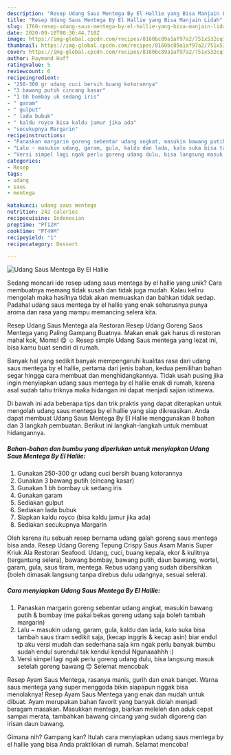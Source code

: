 ```yaml
---
description: "Resep Udang Saus Mentega By El Hallie yang Bisa Manjain Lidah"
title: "Resep Udang Saus Mentega By El Hallie yang Bisa Manjain Lidah"
slug: 1760-resep-udang-saus-mentega-by-el-hallie-yang-bisa-manjain-lidah
date: 2020-09-10T00:30:44.710Z
image: https://img-global.cpcdn.com/recipes/8160bc89a1af97a2/751x532cq70/udang-saus-mentega-by-el-hallie-foto-resep-utama.jpg
thumbnail: https://img-global.cpcdn.com/recipes/8160bc89a1af97a2/751x532cq70/udang-saus-mentega-by-el-hallie-foto-resep-utama.jpg
cover: https://img-global.cpcdn.com/recipes/8160bc89a1af97a2/751x532cq70/udang-saus-mentega-by-el-hallie-foto-resep-utama.jpg
author: Raymond Huff
ratingvalue: 5
reviewcount: 6
recipeingredient:
- "250-300 gr udang cuci bersih buang kotorannya"
- "3 bawang putih cincang kasar"
- "1 bh bombay uk sedang iris"
- " garam"
- " gulput"
- " lada bubuk"
- " kaldu royco bisa kaldu jamur jika ada"
- "secukupnya Margarin"
recipeinstructions:
- "Panaskan margarin goreng sebentar udang angkat, masukin bawang putih &amp; bombay (me pakai bekas goreng udang saja boleh tambah margarin)"
- "Lalu ~ masukin udang, garam, gula, kaldu dan lada, kalo suka bisa tambah saus tiram sedikit saja, (kecap inggris &amp; kecap asin) biar endul tp aku versi mudah dan sederhana saja krn ngak perlu banyak bumbu sudah endul surendul tak kendul kendul Ngunaaahhh :)"
- "Versi simpel lagi ngak perlu goreng udang dulu, bisa langsung masuk setelah goreng bawang 😊 Selemat mencobak"
categories:
- Resep
tags:
- udang
- saus
- mentega

katakunci: udang saus mentega 
nutrition: 242 calories
recipecuisine: Indonesian
preptime: "PT12M"
cooktime: "PT49M"
recipeyield: "1"
recipecategory: Dessert

---
```



![Udang Saus Mentega By El Hallie](https://img-global.cpcdn.com/recipes/8160bc89a1af97a2/751x532cq70/udang-saus-mentega-by-el-hallie-foto-resep-utama.jpg)

Sedang mencari ide resep udang saus mentega by el hallie yang unik? Cara membuatnya memang tidak susah dan tidak juga mudah. Kalau keliru mengolah maka hasilnya tidak akan memuaskan dan bahkan tidak sedap. Padahal udang saus mentega by el hallie yang enak seharusnya punya aroma dan rasa yang mampu memancing selera kita.

Resep Udang Saus Mentega ala Restoran Resep Udang Goreng Saos Mentega yang Paling Gampang Buatnya. Makan enak gak harus di restoran mahal kok, Moms! 😋 ☺ Resep simple Udang Saus mentega yang lezat ini, bisa kamu buat sendiri di rumah.

Banyak hal yang sedikit banyak mempengaruhi kualitas rasa dari udang saus mentega by el hallie, pertama dari jenis bahan, kedua pemilihan bahan segar hingga cara membuat dan menghidangkannya. Tidak usah pusing jika ingin menyiapkan udang saus mentega by el hallie enak di rumah, karena asal sudah tahu triknya maka hidangan ini dapat menjadi sajian istimewa.


Di bawah ini ada beberapa tips dan trik praktis yang dapat diterapkan untuk mengolah udang saus mentega by el hallie yang siap dikreasikan. Anda dapat membuat Udang Saus Mentega By El Hallie menggunakan 8 bahan dan 3 langkah pembuatan. Berikut ini langkah-langkah untuk membuat hidangannya.

<!--inarticleads1-->

##### Bahan-bahan dan bumbu yang diperlukan untuk menyiapkan Udang Saus Mentega By El Hallie:

1. Gunakan 250-300 gr udang cuci bersih buang kotorannya
1. Gunakan 3 bawang putih (cincang kasar)
1. Gunakan 1 bh bombay uk sedang iris
1. Gunakan  garam
1. Sediakan  gulput
1. Sediakan  lada bubuk
1. Siapkan  kaldu royco (bisa kaldu jamur jika ada)
1. Sediakan secukupnya Margarin


Oleh karena itu sebuah resep bernama udang galah goreng saus mentega bisa anda. Resep Udang Goreng Tepung Crispy Saus Asam Manis Super Kriuk Ala Restoran Seafood. Udang, cuci, buang kepala, ekor &amp; kulitnya (tergantung selera), bawang bombay, bawang putih, daun bawang, wortel, garam, gula, saus tiram, mentega. Rebus udang yang sudah dibersihkan (boleh dimasak langsung tanpa direbus dulu udangnya, sesuai selera). 

<!--inarticleads2-->

##### Cara menyiapkan Udang Saus Mentega By El Hallie:

1. Panaskan margarin goreng sebentar udang angkat, masukin bawang putih &amp; bombay (me pakai bekas goreng udang saja boleh tambah margarin)
1. Lalu ~ masukin udang, garam, gula, kaldu dan lada, kalo suka bisa tambah saus tiram sedikit saja, (kecap inggris &amp; kecap asin) biar endul tp aku versi mudah dan sederhana saja krn ngak perlu banyak bumbu sudah endul surendul tak kendul kendul Ngunaaahhh :)
1. Versi simpel lagi ngak perlu goreng udang dulu, bisa langsung masuk setelah goreng bawang 😊 Selemat mencobak


Resep Ayam Saus Mentega, rasanya manis, gurih dan enak banget. Warna saus mentega yang super menggoda bikin siapapun nggak bisa menolaknya! Resep Ayam Saus Mentega yang enak dan mudah untuk dibuat. Ayam merupakan bahan favorit yang banyak diolah menjadi beragam masakan. Masukkan mentega, biarkan meleleh dan aduk cepat sampai merata, tambahkan bawang cincang yang sudah digoreng dan irisan daun bawang. 

Gimana nih? Gampang kan? Itulah cara menyiapkan udang saus mentega by el hallie yang bisa Anda praktikkan di rumah. Selamat mencoba!
